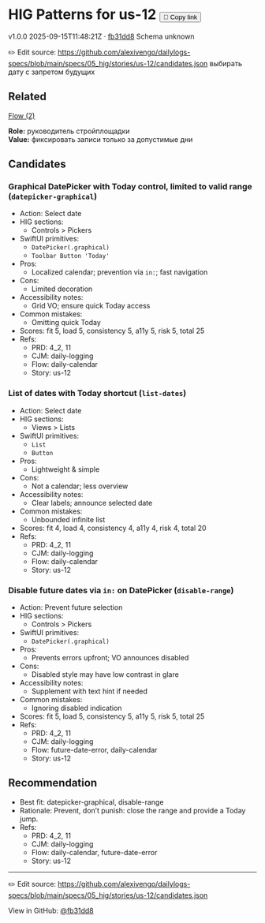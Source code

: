 # HIG Patterns for us-12 <button class="copy-link" aria-label="Copy page link" onclick="window.spechubCopyLink && window.spechubCopyLink()">🔗 Copy link</button>

<p class="badges">
  <span class="badge version">v1.0.0</span>
  <span class="badge build">2025-09-15T11:48:21Z · <a href="https://github.com/alexivengo/dailylogs-specs/commit/fb31dd8" target="_blank" rel="noopener" class="sha">fb31dd8</a></span>
  <span class="badge schema unknown">Schema unknown</span>
</p>

✏️ Edit source: https://github.com/alexivengo/dailylogs-specs/blob/main/specs/05_hig/stories/us-12/candidates.json
выбирать дату с запретом будущих

## Related
<p>
  <span class="chip"><a href="../stories/index.md#?flow=daily-calendar,future-date-error">Flow (2)</a></span>
</p>

**Role:** руководитель стройплощадки  
**Value:** фиксировать записи только за допустимые дни

## Candidates
### Graphical DatePicker with Today control, limited to valid range (`datepicker-graphical`)
- Action: Select date
- HIG sections:
  - Controls > Pickers
- SwiftUI primitives:
  - `DatePicker(.graphical)`
  - `Toolbar Button 'Today'`
- Pros:
  - Localized calendar; prevention via `in:`; fast navigation
- Cons:
  - Limited decoration
- Accessibility notes:
  - Grid VO; ensure quick Today access
- Common mistakes:
  - Omitting quick Today
- Scores: fit 5, load 5, consistency 5, a11y 5, risk 5, total 25
- Refs:
  - PRD: 4_2, 11
  - CJM: daily-logging
  - Flow: daily-calendar
  - Story: us-12

### List of dates with Today shortcut (`list-dates`)
- Action: Select date
- HIG sections:
  - Views > Lists
- SwiftUI primitives:
  - `List`
  - `Button`
- Pros:
  - Lightweight & simple
- Cons:
  - Not a calendar; less overview
- Accessibility notes:
  - Clear labels; announce selected date
- Common mistakes:
  - Unbounded infinite list
- Scores: fit 4, load 4, consistency 4, a11y 4, risk 4, total 20
- Refs:
  - PRD: 4_2, 11
  - CJM: daily-logging
  - Flow: daily-calendar
  - Story: us-12

### Disable future dates via `in:` on DatePicker (`disable-range`)
- Action: Prevent future selection
- HIG sections:
  - Controls > Pickers
- SwiftUI primitives:
  - `DatePicker(.graphical)`
- Pros:
  - Prevents errors upfront; VO announces disabled
- Cons:
  - Disabled style may have low contrast in glare
- Accessibility notes:
  - Supplement with text hint if needed
- Common mistakes:
  - Ignoring disabled indication
- Scores: fit 5, load 5, consistency 5, a11y 5, risk 5, total 25
- Refs:
  - PRD: 4_2, 11
  - CJM: daily-logging
  - Flow: future-date-error, daily-calendar
  - Story: us-12


## Recommendation
- Best fit: datepicker-graphical, disable-range
- Rationale: Prevent, don’t punish: close the range and provide a Today jump.
- Refs:
  - PRD: 4_2, 11
  - CJM: daily-logging
  - Flow: daily-calendar, future-date-error
  - Story: us-12
---
✏️ Edit source: https://github.com/alexivengo/dailylogs-specs/blob/main/specs/05_hig/stories/us-12/candidates.json

<p class="page-meta">
  View in GitHub: <a href="https://github.com/alexivengo/dailylogs-specs/commit/fb31dd8" target="_blank" rel="noopener">@fb31dd8</a></p>